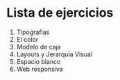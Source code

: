 # Lista de ejercicios

1. Tipografias
2. El color
3. Modelo de caja
4. Layouts y Jerarquia Visual
5. Espacio blanco
6. Web responsiva
